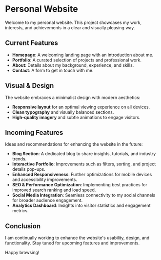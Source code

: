 # Personal Website

Welcome to my personal website. This project showcases my work, interests, and achievements in a clear and visually pleasing way.

## Current Features

- **Homepage**: A welcoming landing page with an introduction about me.
- **Portfolio**: A curated selection of projects and professional work.
- **About**: Details about my background, experience, and skills.
- **Contact**: A form to get in touch with me.

## Visual & Design

The website embraces a minimalist design with modern aesthetics:
- **Responsive layout** for an optimal viewing experience on all devices.
- **Clean typography** and visually balanced sections.
- **High-quality imagery** and subtle animations to engage visitors.

## Incoming Features

Ideas and recommendations for enhancing the website in the future:

- **Blog Section**: A dedicated blog to share insights, tutorials, and industry trends.
- **Interactive Portfolio**: Improvements such as filters, sorting, and project details pop-ups.
- **Enhanced Responsiveness**: Further optimizations for mobile devices and accessibility improvements.
- **SEO & Performance Optimization**: Implementing best practices for improved search ranking and load speed.
- **Social Media Integration**: Seamless connectivity to my social channels for broader audience engagement.
- **Analytics Dashboard**: Insights into visitor statistics and engagement metrics.

## Conclusion

I am continually working to enhance the website's usability, design, and functionality. Stay tuned for upcoming features and improvements.

Happy browsing!
